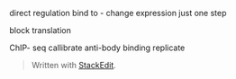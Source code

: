 direct regulation 
bind to - change expression
just one step 

block translation

ChIP- seq 
callibrate anti-body binding 
replicate




> Written with [StackEdit](https://stackedit.io/).
<!--stackedit_data:
eyJoaXN0b3J5IjpbMTc1Mjg2NTQ1MCwzNDg1MDczMDAsLTQ0OT
UxOTE2LDczMDk5ODExNl19
-->